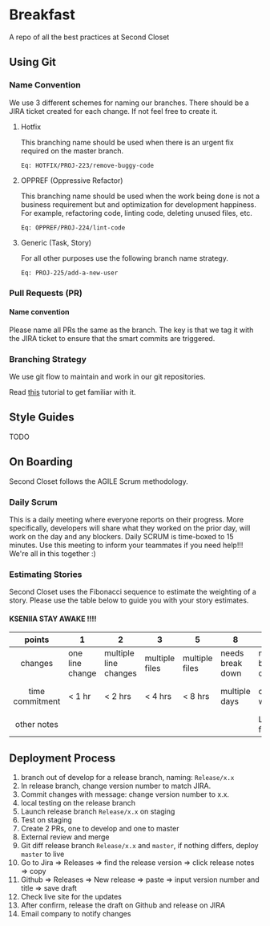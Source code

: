 # Breakfast
A repo of all the best practices at Second Closet


## Using Git

### Name Convention
We use 3 different schemes for naming our branches. There should be a JIRA ticket created for each change. If not feel free to create it.

1. Hotfix
    
    This branching name should be used when there is an urgent fix required
    on the master branch.
    ```
    Eq: HOTFIX/PROJ-223/remove-buggy-code
    ```
    
2. OPPREF (Oppressive Refactor)

    This branching name should be used when the work being done is not a business requirement but and optimization for development happiness.
    For example, refactoring code, linting code, deleting unused files, etc.
    
    ```
    Eq: OPPREF/PROJ-224/lint-code
    ```
3. Generic (Task, Story)
    
    For all other purposes use the following branch name strategy.

    ```
    Eq: PROJ-225/add-a-new-user
    ```

### Pull Requests (PR)

#### Name convention
Please name all PRs the same as the branch. The key is that we tag it with the JIRA ticket to ensure that the smart commits are triggered.

### Branching Strategy

We use git flow to maintain and work in our git repositories.

Read [this](https://www.atlassian.com/git/tutorials/comparing-workflows/gitflow-workflow) tutorial to get familiar with it.

## Style Guides
TODO

## On Boarding
Second Closet follows the AGILE Scrum methodology.

### Daily Scrum
This is a daily meeting where everyone reports on their progress. More specifically, developers will share what they worked on the prior day, will work on the day and any blockers. Daily SCRUM is time-boxed to 15 minutes. Use this meeting to inform your teammates if you need help!!! We're all in this together :)

### Estimating Stories
Second Closet uses the Fibonacci sequence to estimate the weighting of a story. Please use the table below to guide you with your story estimates.

#### KSENIIA STAY AWAKE !!!!

|points| 1    | 2   | 3   | 5   | 8   | 13   | 21   | ∞   |
|:------:|------|-----|-----|-----|-----|------|------|-----|
|changes|one line change| multiple line changes | multiple files | multiple files | needs break down | needs break down | needs break down | too unknown
|time commitment| < 1 hr | < 2 hrs | < 4 hrs | < 8 hrs | multiple days | one week | whole sprint | requires further discussion
|other notes||||||Large feature||

## Deployment Process

1. branch out of develop for a release branch, naming: `Release/x.x`
2. In release branch, change version number to match JIRA. 
3. Commit changes with message: change version number to x.x.
4. local testing on the release branch
5. Launch release branch `Release/x.x` on staging
6. Test on staging
7. Create 2 PRs, one to develop and one to master
8. External review and merge
9. Git diff release branch `Release/x.x` and `master`, if nothing differs, deploy `master` to live
10. Go to Jira => Releases => find the release version => click release notes => copy
11. Github => Releases => New release => paste => input version number and title => save draft
12. Check live site for the updates
13. After confirm, release the draft on Github and release on JIRA
14. Email company to notify changes

